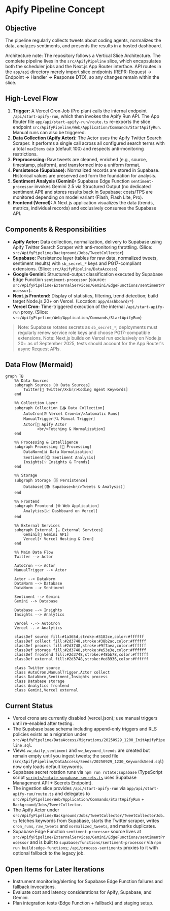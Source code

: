 # Apify Pipeline Concept

## Objective
The pipeline regularly collects tweets about coding agents, normalizes the data, analyzes sentiments, and presents the results in a hosted dashboard.

Architecture note: The repository follows a Vertical Slice Architecture. The complete pipeline lives in the `src/ApifyPipeline` slice, which encapsulates both the scheduler jobs and the Next.js App Router interface. API routes in the `app/api` directory merely import slice endpoints (REPR: Request → Endpoint → Handler → Response DTO), so any changes remain within the slice.

## High-Level Flow
1. **Trigger:** A Vercel Cron Job (Pro plan) calls the internal endpoint `/api/start-apify-run`, which then invokes the Apify Run API. The App Router file `app/api/start-apify-run/route.ts` re-exports the slice endpoint `src/ApifyPipeline/Web/Application/Commands/StartApifyRun`. Manual runs can also be triggered.
2. **Data Collection (Apify Actor):** The Actor uses the Apify Twitter Search Scraper. It performs a single call across all configured search terms with a total `maxItems` cap (default 100) and respects anti-monitoring restrictions.
3. **Preprocessing:** Raw tweets are cleaned, enriched (e.g., source, timestamp, platform), and transformed into a uniform format.
4. **Persistence (Supabase):** Normalized records are stored in Supabase. Historical values are preserved and form the foundation for analysis.
5. **Sentiment Analysis (Gemini):** Supabase Edge Function `sentiment-processor` invokes Gemini 2.5 via Structured Output (no dedicated sentiment API) and stores results back in Supabase; costs/TPS are monitored depending on model variant (Flash, Flash Lite, Pro).
6. **Frontend (Vercel):** A Next.js application visualizes the data (trends, metrics, individual records) and exclusively consumes the Supabase API.

## Components & Responsibilities
- **Apify Actor:** Data collection, normalization, delivery to Supabase using Apify Twitter Search Scraper with anti-monitoring throttling. (Slice: `src/ApifyPipeline/Background/Jobs/TweetCollector`)
- **Supabase:** Persistence layer (tables for raw data, normalized tweets, sentiment results) with `sb_secret_*` keys and PG17-compliant extensions. (Slice: `src/ApifyPipeline/DataAccess`)
- **Google Gemini:** Structured-output classification executed by Supabase Edge Function `sentiment-processor` (source: `src/ApifyPipeline/ExternalServices/Gemini/EdgeFunctions/sentimentProcessor`).
- **Next.js Frontend:** Display of statistics, filtering, trend detection; build target Node.js 20+ on Vercel. (Location: `app/dashboard/*`)
- **Vercel Cron:** Time-triggered execution of the internal `/api/start-apify-run` proxy. (Slice: `src/ApifyPipeline/Web/Application/Commands/StartApifyRun`)

> Note: Supabase rotates secrets as `sb_secret_*`; deployments must regularly renew service role keys and choose PG17-compatible extensions.
> Note: Next.js builds on Vercel run exclusively on Node.js 20+ as of September 2025, tests should account for the App Router's async Request APIs.

## Data Flow (Mermaid)
```mermaid
graph TB
    %% Data Sources
    subgraph Sources [🌐 Data Sources]
        Twitter[📢 Twitter/X<br/>Coding Agent Keywords]
    end

    %% Collection Layer
    subgraph Collection [📥 Data Collection]
        AutoCron[⏰ Vercel Cron<br/>Automatic Runs]
        ManualTrigger[🔍 Manual Trigger]
        Actor[🤖 Apify Actor
              <br/>Fetching & Normalization]
    end

    %% Processing & Intelligence
    subgraph Processing [🧠 Processing]
        DataNorm[📊 Data Normalization]
        Sentiment[😊 Sentiment Analysis]
        Insights[💡 Insights & Trends]
    end

    %% Storage
    subgraph Storage [🗄️ Persistence]
        Database[(📚 Supabase<br/>Tweets & Analysis)]
    end

    %% Frontend
    subgraph Frontend [🌐 Web Application]
        Analytics[📈 Dashboard on Vercel]
    end

    %% External Services
    subgraph External [☁️ External Services]
        Gemini[🤖 Gemini API]
        Vercel[⚡ Vercel Hosting & Cron]
    end

    %% Main Data Flow
    Twitter --> Actor

    AutoCron --> Actor
    ManualTrigger --> Actor

    Actor --> DataNorm
    DataNorm --> Database
    DataNorm --> Sentiment

    Sentiment --> Gemini
    Gemini --> Database

    Database --> Insights
    Insights --> Analytics

    Vercel -.-> AutoCron
    Vercel -.-> Analytics

    classDef source fill:#1a365d,stroke:#3182ce,color:#ffffff
    classDef collect fill:#2d3748,stroke:#38b2ac,color:#ffffff
    classDef process fill:#2d3748,stroke:#9f7aea,color:#ffffff
    classDef storage fill:#2d3748,stroke:#e53e3e,color:#ffffff
    classDef frontend fill:#2d3748,stroke:#48bb78,color:#ffffff
    classDef external fill:#2d3748,stroke:#ed8936,color:#ffffff

    class Twitter source
    class AutoCron,ManualTrigger,Actor collect
    class DataNorm,Sentiment,Insights process
    class Database storage
    class Analytics frontend
    class Gemini,Vercel external
```

## Current Status
- Vercel crons are currently disabled (vercel.json); use manual triggers until re-enabled after testing.
- The Supabase base schema including append-only triggers and RLS policies exists as a migration under `src/ApifyPipeline/DataAccess/Migrations/20250929_1200_InitApifyPipeline.sql`.
- Views `vw_daily_sentiment` and `vw_keyword_trends` are created but remain empty until you ingest tweets; the seed file (`src/ApifyPipeline/DataAccess/Seeds/20250929_1230_KeywordsSeed.sql`) now only loads default keywords.
- Supabase secret rotation runs via `npm run rotate:supabase` (TypeScript script [`scripts/rotate-supabase-secrets.ts`](file:///home/prinova/CodeProjects/agent-vibes/scripts/rotate-supabase-secrets.ts) uses Supabase Management API + Secrets Endpoint).
- The ingestion slice provides `/api/start-apify-run` via `app/api/start-apify-run/route.ts` and delegates to `src/ApifyPipeline/Web/Application/Commands/StartApifyRun` + `Background/Jobs/TweetCollector`.
- The Apify Actor under `src/ApifyPipeline/Background/Jobs/TweetCollector/TweetCollectorJob.ts` fetches keywords from Supabase, starts the Twitter scraper, writes `cron_runs`, `raw_tweets` and `normalized_tweets`, and marks duplicates.
- Supabase Edge Function `sentiment-processor` source lives at `src/ApifyPipeline/ExternalServices/Gemini/EdgeFunctions/sentimentProcessor` and is built to `supabase/functions/sentiment-processor` via `npm run build:edge-functions`; `/api/process-sentiments` proxies to it with optional fallback to the legacy job.

## Open Items for Later Iterations
- Instrument monitoring/alerting for Supabase Edge Function failures and fallback invocations.
- Evaluate cost and latency considerations for Apify, Supabase, and Gemini.
- Plan integration tests (Edge Function + fallback) and staging setup.
